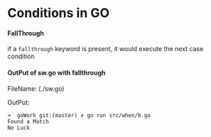 # Conditions in GO

#### FallThrough

if a `fallthrough` keyword is present, it would execute the next case condition

#### OutPut of sw.go with fallthrough

FileName: (./sw.go)

OutPut:

```
➜  goWork git:(master) ✗ go run src/when/b.go
Found a Match
No Luck
```
